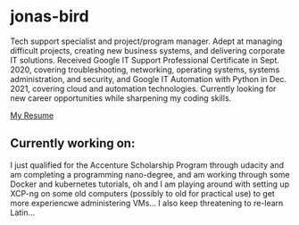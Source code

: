 # jonas-bird

Tech support specialist and project/program manager. Adept at managing difficult projects, creating new business systems, and delivering corporate IT solutions. Received Google IT Support Professional Certificate in Sept. 2020, covering troubleshooting, networking, operating systems, systems administration, and security, and Google IT Automation with Python in Dec. 2021, covering cloud and automation technologies. Currently looking for new career opportunities while sharpening my coding skills.

[My Resume](https://jonas-bird.github.io/Jonas-Bird-HTML-Resume/)

## Currently working on:

I just qualified for the Accenture Scholarship Program through udacity and am completing a programming nano-degree, and am working through some Docker and kubernetes tutorials, oh and I am playing around with setting up XCP-ng on some old computers (possibly to old for practical use) to get more experiencwe administering VMs... I also keep threatening to re-learn Latin...
